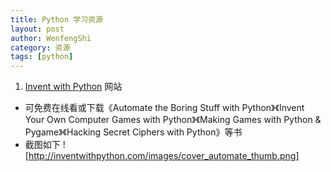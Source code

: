 ```yaml
---
title: Python 学习资源
layout: post
author: WenfengShi
category: 资源
tags: [python]
---
```


1. [Invent with Python](http://inventwithpython.com/) 网站
- 可免费在线看或下载《Automate the Boring Stuff with Python》《Invent Your Own Computer Games with Python》《Making Games with Python & Pygame》《Hacking Secret Ciphers with Python》等书
- 截图如下
![http://inventwithpython.com/images/cover_automate_thumb.png]
